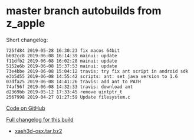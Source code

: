 # master branch autobuilds from z_apple

Short changelog:
```
725fd84 2019-05-28 16:30:23 fix macos 64bit
b692cc8 2019-06-08 16:14:39 mainui: update
f11dfb2 2019-06-08 16:02:28 mainui: update
5152e6b 2019-06-08 15:37:53 mainui: update
73e4bbe 2019-06-08 15:04:12 travis: try fix ant script in android sdk
e3b5d55 2019-06-08 14:55:42 scripts: ant: set java version to 1.6
07dfa25 2019-06-08 14:41:26 travis: add ant to PATH
74af56f 2019-06-08 14:32:33 travis: download ant
d2369bb 2019-05-12 17:33:45 remove uintptr_t
2567998 2019-04-27 01:27:59 Update filesystem.c
```

[Code on GitHub](https://github.com/FWGS/xash3d/tree/725fd84b5ba8d405979d63df7a906feb1bc87d51)

[Full changelog for this build](https://github.com/FWGS/xash3d/commits/725fd84b5ba8d405979d63df7a906feb1bc87d51)

* [xash3d-osx.tar.bz2](https://github.com/FWGS/xash3d-deploy/blob/z_apple-master/xash3d-osx.tar.bz2?raw=true)

